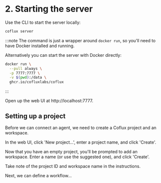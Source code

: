 # 2. Starting the server

Use the CLI to start the server locally:

```bash
coflux server
```

:::note
The command is just a wrapper around `docker run`, so you'll need to have Docker installed and running.

Alternatively you can start the server with Docker directly:

```bash
docker run \
  --pull always \
  -p 7777:7777 \
  -v $(pwd):/data \
  ghcr.io/cofluxlabs/coflux
```
:::

Open up the web UI at http://localhost:7777.

## Setting up a project

Before we can connect an agent, we need to create a Coflux project and an workspace.

In the web UI, click 'New project...', enter a project name, and click 'Create'.

Now that you have an empty project, you'll be prompted to add an workspace. Enter a name (or use the suggested one), and click 'Create'.

Take note of the project ID and workspace name in the instructions.

Next, we can define a workflow...

